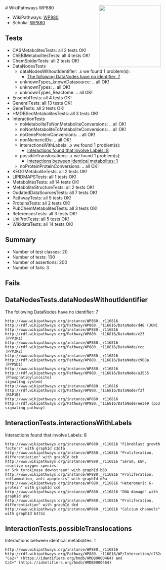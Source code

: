 <img style="float: right; width: 200px" src="https://upload.wikimedia.org/wikipedia/commons/thumb/8/83/Wplogo_with_text_500.png/640px-Wplogo_with_text_500.png" />
# WikiPathways WP880

* WikiPathways: [WP880](https://identifiers.org/wikipathways:WP880)
* Scholia: [WP880](https://scholia.toolforge.org/wikipathways/WP880)
## Tests
* CASMetabolitesTests: all 2 tests OK!
* ChEBIMetabolitesTests: all 4 tests OK!
* ChemSpiderTests: all 2 tests OK!
* DataNodesTests
    * dataNodesWithoutIdentifier: .x we found 1 problem(s):
        * [The following DataNodes have no identifier: 7](#d2d32fa6)
    * unknownTypes_knownDatasource: .. all OK!
    * unknownTypes: .. all OK!
    * unknownTypes_Reactome: .. all OK!
* EnsemblTests: all 4 tests OK!
* GeneralTests: all 13 tests OK!
* GeneTests: all 3 tests OK!
* HMDBSecMetabolitesTests: all 3 tests OK!
* InteractionTests
    * noMetaboliteToNonMetaboliteConversions: .. all OK!
    * noNonMetaboliteToMetaboliteConversions: .. all OK!
    * noGeneProteinConversions: .. all OK!
    * nonNumericIDs: .. all OK!
    * interactionsWithLabels: .x we found 1 problem(s):
        * [Interactions found that involve Labels: 8](#630d267f)
    * possibleTranslocations: .x we found 1 problem(s):
        * [Interactions between identical metabolites: 1](#d59038c4)
    * noProteinProteinConversions: .. all OK!
* KEGGMetaboliteTests: all 2 tests OK!
* LIPIDMAPSTests: all 1 tests OK!
* MetabolitesTests: all 14 tests OK!
* MetaboliteStructureTests: all 2 tests OK!
* OudatedDataSourcesTests: all 7 tests OK!
* PathwayTests: all 5 tests OK!
* ProteinsTests: all 2 tests OK!
* PubChemMetabolitesTests: all 3 tests OK!
* ReferencesTests: all 3 tests OK!
* UniProtTests: all 5 tests OK!
* WikidataTests: all 14 tests OK!


## Summary

* Number of test classes: 20
* Number of tests: 100
* Number of assertions: 200
* Number of fails: 3

## Fails

<a name="d2d32fa6" />

## DataNodesTests.dataNodesWithoutIdentifier

The following DataNodes have no identifier: 7
```
http://www.wikipathways.org/instance/WP880._r116816 http://rdf.wikipathways.org/Pathway/WP880._r116816/DataNode/d48 (JUN)
http://www.wikipathways.org/instance/WP880._r116816 http://rdf.wikipathways.org/Pathway/WP880._r116816/DataNode/e23 (PPP3R1)
http://www.wikipathways.org/instance/WP880._r116816 http://rdf.wikipathways.org/Pathway/WP880._r116816/DataNode/ccc (PPP3R2)
http://www.wikipathways.org/instance/WP880._r116816 http://rdf.wikipathways.org/Pathway/WP880._r116816/DataNode/c908a (PPP5D1)
http://www.wikipathways.org/instance/WP880._r116816 http://rdf.wikipathways.org/Pathway/WP880._r116816/DataNode/a3535 (Phosphatidylinositol
signaling system)
http://www.wikipathways.org/instance/WP880._r116816 http://rdf.wikipathways.org/Pathway/WP880._r116816/DataNode/f2f (RAP1B)
http://www.wikipathways.org/instance/WP880._r116816 http://rdf.wikipathways.org/Pathway/WP880._r116816/DataNode/ee3e9 (p53 signaling pathway)
```

<a name="630d267f" />

## InteractionTests.interactionsWithLabels

Interactions found that involve Labels: 8
```
http://www.wikipathways.org/instance/WP880._r116816 "Fibroblast growth
factors" with graphId c3dfa
http://www.wikipathways.org/instance/WP880._r116816 "Proliferation, differentiation" with graphId bcb
http://www.wikipathways.org/instance/WP880._r116816 "Serum, EGF,
reactive oxygen species.
or Srk tyrokinase downstream" with graphId b63
http://www.wikipathways.org/instance/WP880._r116816 "Proliferation, inflammation, anti-apoptosis" with graphId d0a
http://www.wikipathways.org/instance/WP880._r116816 "Heteromeric G-protein" with graphId cc6
http://www.wikipathways.org/instance/WP880._r116816 "DNA damage" with graphId a9d
http://www.wikipathways.org/instance/WP880._r116816 "Proliferation, differentiation" with graphId dcd
http://www.wikipathways.org/instance/WP880._r116816 "Calcium channels" with graphId b47a1
```

<a name="d59038c4" />

## InteractionTests.possibleTranslocations

Interactions between identical metabolites: 1
```
http://www.wikipathways.org/instance/WP880._r116816 http://rdf.wikipathways.org/Pathway/WP880._r116816/WP/Interaction/c7324 "Ca2+" (https://identifiers.org/hmdb/HMDB0000464) and 
Ca2+" (https://identifiers.org/hmdb/HMDB0000464)
```


